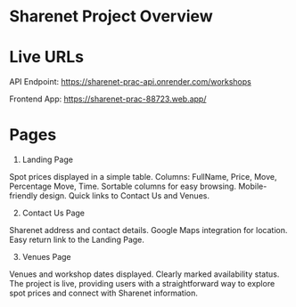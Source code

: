 
# Sharenet Project Overview

# Live URLs
API Endpoint: https://sharenet-prac-api.onrender.com/workshops

Frontend App: https://sharenet-prac-88723.web.app/

# Pages
1. Landing Page
   
Spot prices displayed in a simple table.
Columns: FullName, Price, Move, Percentage Move, Time.
Sortable columns for easy browsing.
Mobile-friendly design.
Quick links to Contact Us and Venues.

2. Contact Us Page
   
Sharenet address and contact details.
Google Maps integration for location.
Easy return link to the Landing Page.

3. Venues Page
   
Venues and workshop dates displayed.
Clearly marked availability status.
The project is live, providing users with a straightforward way to explore spot prices and connect with Sharenet information.
